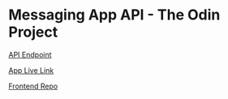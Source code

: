 # Messaging App API - The Odin Project

[API Endpoint](https://cut-easy-overcoat.glitch.me/)

[App Live Link](https://odinmessagesclient.netlify.app/)

[Frontend Repo](https://github.com/AntonHarbers/OdinMessengerClient)
